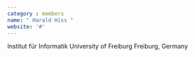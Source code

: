 ```yaml
---
category : members
name: " Harald Hiss " 
website: '#'
---
```

Institut für Informatik
University of Freiburg
Freiburg, Germany

